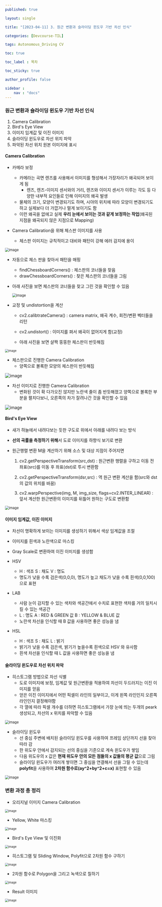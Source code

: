 ```yaml
---
published: true

layout: single

title: "[2023-04-11] 3. 원근 변환과 슬라이딩 윈도우 기반 차선 인식"

categories: [Devcourse-TIL]

tags: Autonomous_Driving CV

toc: true

toc_label : 목차

toc_sticky: true

author_profile: false

sidebar :
    nav : "docs"
---
```


### 원근 변환과 슬라이딩 윈도우 기반 차선 인식

1. Camera Calibration
2. Bird's Eye View
3. 이미지 임계값 및 이진 이미지
4. 슬라이딩 윈도우로 차선 위치 파악
5. 파악된 차선 위치 원본 이미지에 표시



#### Camera Calibration

- 카메라 보정
  - 카메라는 곡면 렌즈를 사용해서 이미지를 형성해서 가장자리가 왜곡되어 보이게 됨
    - 렌즈, 렌즈-이미지 센서와의 거리, 렌즈와 이미지 센서가 이루는 각도 등 다양한 내부적 요인들로 인해 이미지의 왜곡 발생
  - 물체의 크기, 모양이 변경되기도 하며, 시야의 위치에 따라 모양이 변경되기도 하고 실제보다 더 가깝거나 멀게 보이기도 함
  - 이런 왜곡을 없에고 실제 **우리 눈에서 보이는 것과 같게 보정하는 작업**(왜곡된 지점을 왜곡되지 않은 지점으로 Mapping)



- Camera Calibration을 위해 체스판 이미지를 사용
  - 체스판 이미지는 규칙적이고 대비와 패턴이 강해 에러 감지에 용이

<img src="https://user-images.githubusercontent.com/116723552/232265666-b76d1022-92ee-4d5e-bcb8-4d0afb715357.png" alt="image" style="zoom:80%;" />

- 자동으로 체스 판을 찾아서 패턴을 매핑

  - findChessboardCorners() : 체스판의 코너들을 찾음
  - drawChessboardCorners() : 찾은 체스판의 코너들을 그림

- 아래 사진을 보면 체스판의 코너들을 찾고 그린 것을 확인할 수 있음

  <img src="https://user-images.githubusercontent.com/116723552/232266042-c4f83505-fd7d-4a29-bf18-a2d9084d1ecd.png" alt="image" style="zoom:80%;" />

  

- 교정 및 undistortion을 계산

  - cv2.calibtrateCamera() : camera matrix, 왜곡 계수, 회전/변환 벡터들을 리턴
  - cv2.undistort() : 이미지를 펴서 왜곡이 없어지게 함(교정)

  - 아래 사진을 보면 살짝 뚱뚱한 체스판이 반듯해짐

<img src="https://user-images.githubusercontent.com/116723552/232266426-29e77897-7d58-4be8-a995-839fac69ea4f.png" alt="image" style="zoom:67%;" />

- 체스판으로 진행한 Camera Calibration
  - 양쪽으로 볼록한 모양의 체스판이 반듯해짐

![image](https://user-images.githubusercontent.com/116723552/232266673-a1b6ffec-57d6-42ad-9cfd-b61394123e22.png)

- 차선 이미지로 진행한 Camera Calibration
  - 변화된 것이 확 다가오진 않지만 노란색 줄이 좀 반듯해졌고 양쪽으로 볼록한 부분을 펼치다보니, 오른쪽의 차가 잘려나간 것을 확인할 수 있음

![image](https://user-images.githubusercontent.com/116723552/232266680-3414c5b7-7cdc-4832-b205-def207b2b649.png)



#### Bird's Eye View

- 새가 하늘에서 내려다보는 듯한 구도로 위에서 아래를 내려다 보는 방식
- **선의 곡률을 측정하기 위해**서 도로 이미지를 하향식 보기로 변환



- 원근행렬 변환 M을 계산하기 위해 소스 및 대상 지점이 주어지면

  1. cv2.getPerspectiveTransform(src,dst) : 원근변환 행렬을 구하고 이동 전 좌표(src)를 이동 후 좌표(dst)로 투시 변환함

  2. cv2.getPerspectiveTransform(dsr,src) : 역 원근 변환 계산을 함(src와 dst의 값의 위치를 바꿈)

  3. cv2.warpPerspective(img, M, img_size, flags=cv2.INTER_LINEAR) : 앞서 계산한 원근변환의 이미지를 뒤틀어 원하는 구도로 변환함

<img src="https://user-images.githubusercontent.com/116723552/232286578-ba4ec1f1-57b7-43dc-9751-bfc539bf48a2.png" alt="image" style="zoom:80%;" />



#### 이미지 임계값, 이진 이미지

- 차선이 명확하게 보이는 이미지를 생성하기 위해서 색상 임계값을 조절
- 이미지를 흰색과 노란색으로 마스킹
- Gray Scale로 변환하여 이진 이미지를 생성함



- HSV
  - H : 색조 S : 채도 V : 명도
  - 명도가 낮을 수록 검은색(0,0,0), 명도가 높고 채도가 낮을 수록 흰색(0,0,100)으로 표현

- LAB
  - 사람 눈이 감지할 수 있는 색차와 색공간에서 수치로 표현한 색차를 거의 일치시킬 수 있는 색공간
  - L : 명도 A : RED & GREEN 값  B : YELLOW & BLUE 값
  - 노란색 차선을 인식할 때 B 값을 사용하면 좋은 성능을 냄

- HSL
  - H : 색조 S : 채도 L : 밝기
  - 밝기가 낮을 수록 검은색, 밝기가 높을수록 흰색으로 HSV 와 유사함
  - 흰색 차선을 인식할 때 L 값을 사용하면 좋은 성능을 냄



#### 슬라이딩 윈도우로 차선 위치 파악

- 히스토그램 방법으로 차선 식별
  - 도로 이미지에 보정, 임계값 및 원근변환을 적용하여 차선이 두드러지는 이진 이미지를 얻음
  - 얻은 이진 이미지에서 어떤 픽셀이 라인의 일부이고, 이게 왼쪽 라인인지 오른쪽 라인인지 결정해야함
  - 각 열에 따라 픽셀 개수를 더하면 히스토그램에서 가장 눈에 띄는 두개의 peark 생성되고, 차선의 x 위치를 파악할 수 있음

<img src="https://user-images.githubusercontent.com/116723552/232290365-03fef468-fc72-4021-a6dd-5e8067c310f3.png" alt="image" style="zoom: 80%;" />

- 슬라이딩 윈도우
  - 선 중심 주변에 배치된 슬라이딩 윈도우를 사용하여 프레임 상단까지 선을 찾아 따라 감
  - 한 위도우 안에서 감지되는 선의 중심을 기준으로 계속 윈도우가 쌓임
  - 다음 위도우의 x 값은 **현재 위도우 안의 모든 점들의 x 값들의 평균 값**으로 그림
  - 슬라이딩 윈도우가 여러개 쌓이면 그 중심을 연결해서 선을 그릴 수 있는데 **polyfit**을 사용하여 **2차원 함수로(ay^2+by^2+c=x)** 표현할 수 있음

<img src="https://user-images.githubusercontent.com/116723552/232291244-49e4a65e-9ca4-4abe-b596-7c52da46c872.png" alt="image" style="zoom:80%;" />

### 변환 과정 총 정리



- 오리지널 이미지 Camera Calibration

<img src="https://user-images.githubusercontent.com/116723552/232291422-c3964dc4-0a41-43a0-8161-10534c734e1a.png" alt="image" style="zoom:67%;" />



- Yellow, White 마스킹

<img src="https://user-images.githubusercontent.com/116723552/232291472-170b7f1f-8ba9-4737-9127-cf6e3ec15637.png" alt="image" style="zoom:67%;" />



- Bird's Eye View 및 이진화

<img src="https://user-images.githubusercontent.com/116723552/232291494-51877450-9960-45f4-aaed-9ab7d95dd063.png" alt="image" style="zoom:67%;" />



- 히스토그램 및 Sliding Window, Polyfit으로 2차원 함수 구하기

<img src="https://user-images.githubusercontent.com/116723552/232291581-5851f05c-365a-4a01-8c5b-8d4ccac67100.png" alt="image" style="zoom:67%;" />



- 2차원 함수로 Polygon을 그리고 녹색으로 칠하기

<img src="https://user-images.githubusercontent.com/116723552/232291623-7c490e49-5fac-4871-b619-770fd45129b6.png" alt="image" style="zoom:67%;" />



- Result 이미지

<img src="https://user-images.githubusercontent.com/116723552/232291726-c0a671b4-12ac-439d-902c-7e5e35070f8f.png" alt="image" style="zoom:67%;" />
